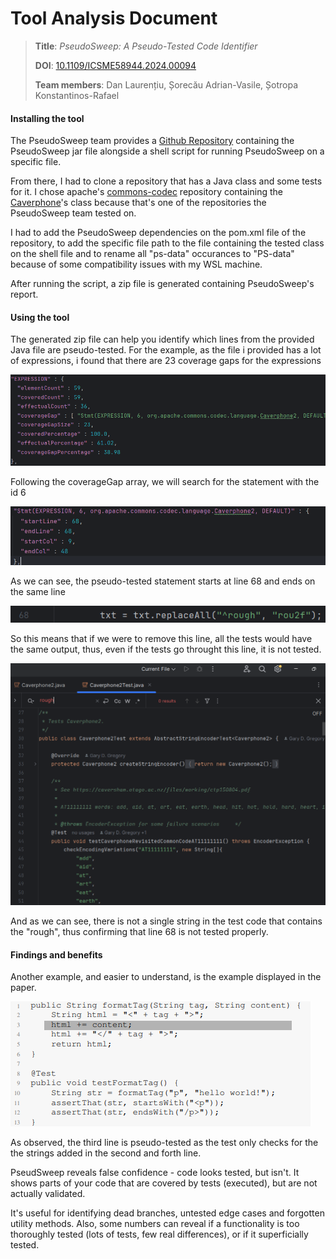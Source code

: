 # Tool Analysis Document

> **Title**: *PseudoSweep: A Pseudo-Tested Code Identifier*
> 
> **DOI**: [10.1109/ICSME58944.2024.00094](https://doi.org/10.1109/ICSME58944.2024.00094)
> 
> **Team members**: Dan Laurențiu, Șorecău Adrian-Vasile, Șotropa Konstantinos-Rafael

#### Installing the tool

The PseudoSweep team provides a [Github Repository](https://github.com/PseudoTested/pseudosweep-demo/tree/main) containing the PseudoSweep jar file alongside a shell script for running PseudoSweep on a specific file.

From there, I had to clone a repository that has a Java class and some tests for it. I chose apache's [commons-codec](https://github.com/apache/commons-codec/tree/master) repository containing the [Caverphone](https://en.wikipedia.org/wiki/Caverphone)'s class because that's one of the repositories the PseudoSweep team tested on. 

I had to add the PseudoSweep dependencies on the pom.xml file of the repository, to add the specific file path to the file containing the tested class on the shell file and to rename all "ps-data" occurances to "PS-data" because of some compatibility issues with my WSL machine.

After running the script, a zip file is generated containing PseudoSweep's report.

#### Using the tool

The generated zip file can help you identify which lines from the provided Java file are pseudo-tested. For the example, as the file i provided has a lot of expressions, i found that there are 23 coverage gaps for the expressions

![expressions.png](https://github.com/sorecauadrian/computer_science_ubb/blob/master/semester6/software_systems_verification_and_validation/sem/sem3/PortfolioToolsSSVV_937_DanLaurentiuSorecauAdrianSotropaRafael/screenshots/expressions.png)

Following the coverageGap array, we will search for the statement with the id 6

![statement.png](https://github.com/sorecauadrian/computer_science_ubb/blob/master/semester6/software_systems_verification_and_validation/sem/sem3/PortfolioToolsSSVV_937_DanLaurentiuSorecauAdrianSotropaRafael/screenshots/statement.png)

As we can see, the pseudo-tested statement starts at line 68 and ends on the same line

![68.png](https://github.com/sorecauadrian/computer_science_ubb/blob/master/semester6/software_systems_verification_and_validation/sem/sem3/PortfolioToolsSSVV_937_DanLaurentiuSorecauAdrianSotropaRafael/screenshots/68.png)

So this means that if we were to remove this line, all the tests would have the same output, thus, even if the tests go throught this line, it is not tested.

![test.png](https://github.com/sorecauadrian/computer_science_ubb/blob/master/semester6/software_systems_verification_and_validation/sem/sem3/PortfolioToolsSSVV_937_DanLaurentiuSorecauAdrianSotropaRafael/screenshots/test.png)

And as we can see, there is not a single string in the test code that contains the "rough", thus confirming that line 68 is not tested properly.

#### Findings and benefits

Another example, and easier to understand, is the example displayed in the paper.

![example.png](https://github.com/sorecauadrian/computer_science_ubb/blob/master/semester6/software_systems_verification_and_validation/sem/sem3/PortfolioToolsSSVV_937_DanLaurentiuSorecauAdrianSotropaRafael/screenshots/example.png)

As observed, the third line is pseudo-tested as the test only checks for the the strings added in the second and forth line.

PseudSweep reveals false confidence - code looks tested, but isn't. It shows parts of your code that are covered by tests (executed), but are not actually validated.

It's useful for identifying dead branches, untested edge cases and forgotten utility methods. Also, some numbers can reveal if a functionality is too thoroughly tested (lots of tests, few real differences), or if it superficially tested.
